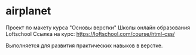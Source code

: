# airplanet

Проект по макету курса "Основы верстки" Школы онлайн образования Loftschool 
Ссылка на курс: https://loftschool.com/course/html-css/

Выполняется для развития практических навыков в верстке.

